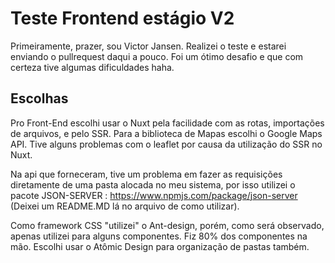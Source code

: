 # Teste Frontend estágio V2

Primeiramente, prazer, sou Victor Jansen.
Realizei o teste e estarei enviando o pullrequest daqui a pouco.
Foi um ótimo desafio e que com certeza tive algumas dificuldades haha.

## Escolhas

Pro Front-End escolhi usar o Nuxt pela facilidade com as rotas, importações de arquivos, e pelo SSR.
Para a biblioteca de Mapas escolhi o Google Maps API. Tive alguns problemas com o leaflet por causa da utilização do SSR no Nuxt.

Na api que forneceram, tive um problema em fazer as requisições diretamente de uma pasta alocada no meu sistema, por isso utilizei o pacote JSON-SERVER : https://www.npmjs.com/package/json-server
(Deixei um README.MD lá no arquivo de como utilizar).

Como framework CSS "utilizei" o Ant-design, porém, como será observado, apenas utilizei para alguns componentes. Fiz 80% dos componentes na mão.
Escolhi usar o Atômic Design para organização de pastas também.

